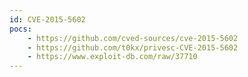 ```yaml
---
id: CVE-2015-5602
pocs:
    - https://github.com/cved-sources/cve-2015-5602
    - https://github.com/t0kx/privesc-CVE-2015-5602
    - https://www.exploit-db.com/raw/37710
---
```

